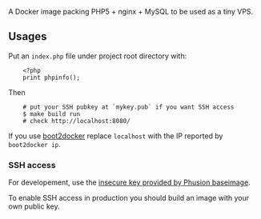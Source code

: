 
A Docker image packing PHP5 + nginx + MySQL to be used as a tiny VPS.

Usages
------

Put an `index.php` file under project root directory with:

        <?php
        print phpinfo();

Then

        # put your SSH pubkey at `mykey.pub` if you want SSH access
        $ make build run
        # check http://localhost:8080/

If you use [boot2docker](http://boot2docker.io/) replace `localhost` with the IP reported by `boot2docker ip`.

### SSH access

For developement, use the [insecure key provided by Phusion baseimage](https://github.com/phusion/baseimage-docker#login_ssh).

To enable SSH access in production you should build an image with your own public key.
